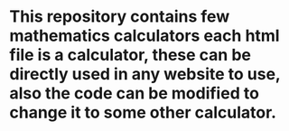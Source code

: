 # This repository contains few mathematics calculators each html file is a calculator, these can be directly used in any website to use, also the code can be modified to change it to some other calculator.
